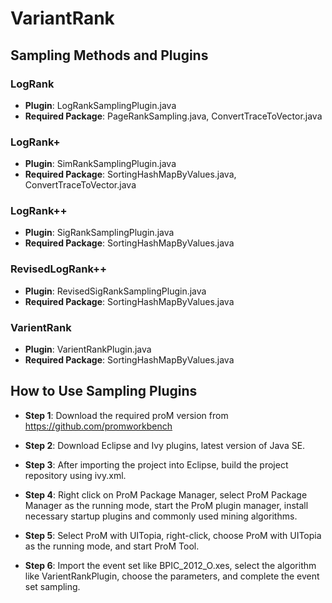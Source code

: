 # VariantRank

## Sampling Methods and Plugins
### LogRank
- **Plugin**: LogRankSamplingPlugin.java
- **Required Package**: PageRankSampling.java, ConvertTraceToVector.java
### LogRank+
- **Plugin**: SimRankSamplingPlugin.java
- **Required Package**: SortingHashMapByValues.java, ConvertTraceToVector.java
### LogRank++
- **Plugin**: SigRankSamplingPlugin.java
- **Required Package**: SortingHashMapByValues.java
### RevisedLogRank++
- **Plugin**: RevisedSigRankSamplingPlugin.java
- **Required Package**: SortingHashMapByValues.java
### VarientRank
- **Plugin**: VarientRankPlugin.java
- **Required Package**: SortingHashMapByValues.java

## How to Use Sampling Plugins
- **Step 1**: Download the required proM version from https://github.com/promworkbench

- **Step 2**: Download Eclipse and Ivy plugins, latest version of Java SE.

- **Step 3**: After importing the project into Eclipse, build the project repository using ivy.xml.

- **Step 4**: Right click on ProM Package Manager, select ProM Package Manager as the running mode, start the ProM plugin manager, install necessary startup plugins and commonly used mining algorithms.

- **Step 5**: Select ProM with UITopia, right-click, choose ProM with UITopia as the running mode, and start ProM Tool.

- **Step 6**: Import the event set like BPIC_2012_O.xes, select the algorithm like VarientRankPlugin, choose the parameters, and complete the event set sampling.
